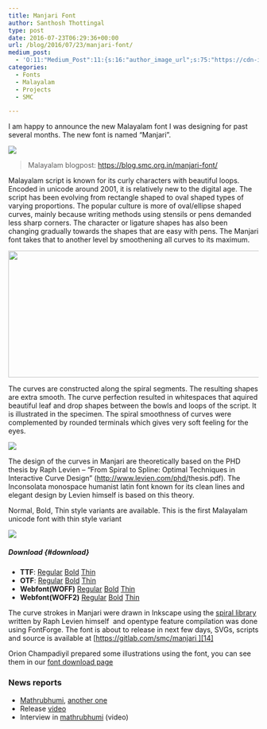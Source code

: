 ```yaml
---
title: Manjari Font
author: Santhosh Thottingal
type: post
date: 2016-07-23T06:29:36+00:00
url: /blog/2016/07/23/manjari-font/
medium_post:
  - 'O:11:"Medium_Post":11:{s:16:"author_image_url";s:75:"https://cdn-images-1.medium.com/fit/c/200/200/1*As1EIgy-TLEcibTNPBApCQ.jpeg";s:10:"author_url";s:31:"https://medium.com/@sthottingal";s:11:"byline_name";N;s:12:"byline_email";N;s:10:"cross_link";s:2:"no";s:2:"id";s:12:"3c91b27fa480";s:21:"follower_notification";s:3:"yes";s:7:"license";s:11:"cc-40-by-sa";s:14:"publication_id";s:2:"-1";s:6:"status";s:6:"public";s:3:"url";s:57:"https://medium.com/@sthottingal/manjari-font-3c91b27fa480";}'
categories:
  - Fonts
  - Malayalam
  - Projects
  - SMC

---
```

I am happy to announce the new Malayalam font I was designing for past several months. The new font is named &#8220;Manjari&#8221;.

<img class="aligncenter" src="/wp-content/uploads/2016/07/Manjari-Title.png" />

> Malayalam blogpost: <https://blog.smc.org.in/manjari-font/>

Malayalam script is known for its curly characters with beautiful loops. Encoded in unicode around 2001, it is relatively new to the digital age. The script has been evolving from rectangle shaped to oval shaped types of varying proportions. The popular culture is more of oval/ellipse shaped curves, mainly because writing methods using stensils or pens demanded less sharp corners. The character or ligature shapes has also been changing gradually towards the shapes that are easy with pens. The Manjari font takes that to another level by smoothening all curves to its maximum.

<img class="wp-image-584 aligncenter" src="/wp-content/uploads/2016/07/Manjari-Body-Text.png" width="981" height="255" />

The curves are constructed along the spiral segments. The resulting shapes are extra smooth. The curve perfection resulted in whitespaces that aquired beautiful leaf and drop shapes between the bowls and loops of the script. It is illustrated in the specimen. The spiral smoothness of curves were complemented by rounded terminals which gives very soft feeling for the eyes.

<img class="aligncenter" src="/wp-content/uploads/2016/07/Manjari-Ka.png" />

The design of the curves in Manjari are theoretically based on the PHD thesis by Raph Levien &#8211; &#8220;From Spiral to Spline: Optimal Techniques in Interactive Curve Design&#8221; (<a href="http://www.levien.com/phd/thesis.pdf" target="_blank" data-saferedirecturl="https://www.google.com/url?q=http://www.levien.com/phd/thesis.pdf&source=gmail&ust=1468229827343000&usg=AFQjCNFSSMUGw9RXJX9QqixuL6zXQ6g2GA">http://www.levien.com/phd/<wbr />thesis.pdf</a>). The Inconsolata monospace humanist latin font known for its clean lines and elegant design by Levien himself is based on this theory.

Normal, Bold, Thin style variants are available. This is the first Malayalam unicode font with thin style variant

<img class="aligncenter" src="/wp-content/uploads/2016/07/Manjari-Style-Variants.png" />

##### Download {#download}

  * **TTF**: [Regular][1] [Bold][2] [Thin][3]
  * **OTF**: [Regular][4] [Bold][5] [Thin][6]
  * **Webfont(WOFF)** [Regular][7] [Bold][8] [Thin][9]
  * **Webfont(WOFF2)** [Regular][10] [Bold][11] [Thin][12]

The curve strokes in Manjari were drawn in Inkscape using the [spiral library][13] written by Raph Levien himself  and opentype feature compilation was done using FontForge. The font is about to release in next few days, SVGs, scripts and source is available at [https://gitlab.com/smc/manjari ][14]

Orion Champadiyil prepared some illustrations using the font, you can see them in our [font download page][15]

### News reports

  * [Mathrubhumi][16], [another one][17]
  * Release [video][18]
  * Interview in [mathrubhumi][19] (video)

&nbsp;

 [1]: https://smc.org.in/downloads/fonts/manjari/Manjari-Regular.ttf
 [2]: https://smc.org.in/downloads/fonts/manjari/Manjari-Bold.ttf
 [3]: https://smc.org.in/downloads/fonts/manjari/Manjari-Thin.ttf
 [4]: https://smc.org.in/downloads/fonts/manjari/Manjari-Regular.otf
 [5]: https://smc.org.in/downloads/fonts/manjari/Manjari-Bold.otf
 [6]: https://smc.org.in/downloads/fonts/manjari/Manjari-Thin.otf
 [7]: https://smc.org.in/downloads/fonts/manjari/Manjari-Regular.woff
 [8]: https://smc.org.in/downloads/fonts/manjari/Manjari-Bold.woff
 [9]: https://smc.org.in/downloads/fonts/manjari/Manjari-Thin.woff
 [10]: https://smc.org.in/downloads/fonts/manjari/Manjari-Regular.woff2
 [11]: https://smc.org.in/downloads/fonts/manjari/Manjari-Bold.woff2
 [12]: https://smc.org.in/downloads/fonts/manjari/Manjari-Thin.woff2
 [13]: http://www.levien.com/spiro/
 [14]: https://gitlab.com/smc/manjari
 [15]: https://smc.org.in/fonts#manjari
 [16]: http://www.mathrubhumi.com/technology/web/manjari-font-new-malayalam-font-laguage-technology-santhosh-thottingal-swathanthra-malayalam-com-malayalam-news-1.1237168
 [17]: http://www.mathrubhumi.com/technology/web/manjari-font-new-malayalam-font-laguage-technology-santhosh-thottingal-swathanthra-malayalam-com-malayalam-news-1.1224474
 [18]: https://www.youtube.com/watch?v=SLKFnDADZrM&feature=youtu.be
 [19]: https://www.youtube.com/watch?v=fLcLpU23XI4&feature=youtu.be